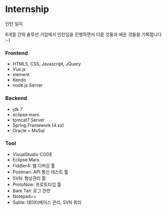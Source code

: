 # Internship
인턴 일지

6개월 간의 솔루션 기업에서 인턴십을 진행하면서
다룬 것들과 배운 것들을 기록합니다 :-)

### Frontend

* HTML5, CSS, Javascript, JQuery
* Vue.js
* element
* Kendo
* node.js Server

### Backend

* jdk 7
* eclipse mars
* tomcat7 Server
* Spring Framework (4.xx)
* Oracle + MsSql



### Tool

- VisualStudio CODE
- Eclipse Mars
- Fiddler4: 웹 디버깅 툴
- Postman: API 통신 테스트 툴
- SVN: 형상관리 툴
- ProtoNow: 프로토타입 툴
- Bare Tail: 로그 관련
- Notepad++
- Sqlite: 데이터베이스 관리, SVN 쿼리

